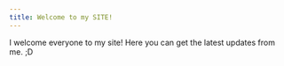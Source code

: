 ```yaml
---
title: Welcome to my SITE!
---
```


I welcome everyone to my site! Here you can get the latest updates from me. ;D